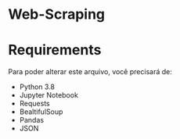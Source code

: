 # Web-Scraping
 

# Requirements
Para poder alterar este arquivo, você precisará de:

* Python 3.8
* Jupyter Notebook
* Requests
* BealtifulSoup
* Pandas
* JSON
